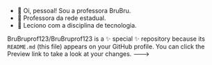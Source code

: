 - 👋 Oi, pessoal! Sou a professora BruBru.
- 👀 Professora da rede estadual.
- 🌱 Leciono com a disciplina de tecnologia.


BruBruprof123/BruBruprof123 is a ✨ special ✨ repository because its `README.md` (this file) appears on your GitHub profile.
You can click the Preview link to take a look at your changes.
--->
